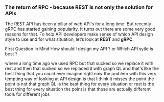 ### The return of RPC -  because REST is not only the solution for APIs

The REST API has been a pillar of web API's for a long time. But recently gRPC has started gaining popularity. It turns out there are some very good reasons for that. To help API developers make sense of which API design style to use and for what situation, let’s look at **REST** and **gRPC**.

First Question in Mind
How should I design my API ? or Which API sytle is best ?

where a long time ago we used RPC but that sucked so we replace it with rest and then that sucked so we replaced it with graph QL and that's like the best thing that you could ever imagine right now the problem with this very tempting way of looking at API design is that I think it misses the point the point is not that graph QL is the best thing for every situation or rest is the best thing for every situation the point is that these are actually different tools for different jobs

<!--stackedit_data:
eyJoaXN0b3J5IjpbMTcxODkzMDUwOSw5NjU2Mzc0NzMsLTEzOD
IxMTUzNDEsMzA4NzMwNTM5LC0xMzQyMjMyMTgsLTIxMDY5ODQ2
MjUsLTMzMjQ1NTM2M119
-->
